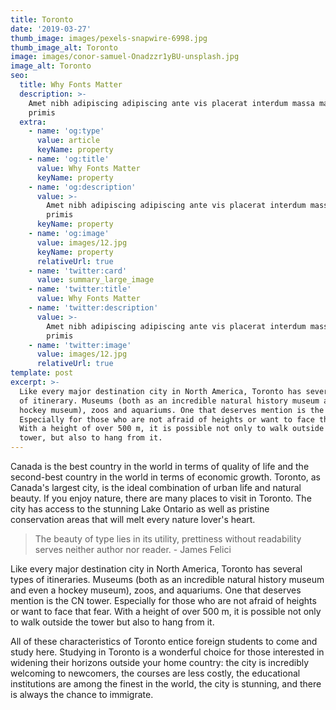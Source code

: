 ```yaml
---
title: Toronto
date: '2019-03-27'
thumb_image: images/pexels-snapwire-6998.jpg
thumb_image_alt: Toronto
image: images/conor-samuel-Onadzzr1yBU-unsplash.jpg
image_alt: Toronto
seo:
  title: Why Fonts Matter
  description: >-
    Amet nibh adipiscing adipiscing ante vis placerat interdum massa massa
    primis
  extra:
    - name: 'og:type'
      value: article
      keyName: property
    - name: 'og:title'
      value: Why Fonts Matter
      keyName: property
    - name: 'og:description'
      value: >-
        Amet nibh adipiscing adipiscing ante vis placerat interdum massa massa
        primis
      keyName: property
    - name: 'og:image'
      value: images/12.jpg
      keyName: property
      relativeUrl: true
    - name: 'twitter:card'
      value: summary_large_image
    - name: 'twitter:title'
      value: Why Fonts Matter
    - name: 'twitter:description'
      value: >-
        Amet nibh adipiscing adipiscing ante vis placerat interdum massa massa
        primis
    - name: 'twitter:image'
      value: images/12.jpg
      relativeUrl: true
template: post
excerpt: >-
  Like every major destination city in North America, Toronto has several types
  of itinerary. Museums (both as an incredible natural history museum and even a
  hockey museum), zoos and aquariums. One that deserves mention is the CN tower.
  Especially for those who are not afraid of heights or want to face that fear.
  With a height of over 500 m, it is possible not only to walk outside the
  tower, but also to hang from it.
---
```

Canada is the best country in the world in terms of quality of life and the second-best country in the world in terms of economic growth. Toronto, as Canada's largest city, is the ideal combination of urban life and natural beauty. If you enjoy nature, there are many places to visit in Toronto. The city has access to the stunning Lake Ontario as well as pristine conservation areas that will melt every nature lover's heart.

> The beauty of type lies in its utility, prettiness without readability serves neither author nor reader. - James Felici

Like every major destination city in North America, Toronto has several types of itineraries. Museums (both as an incredible natural history museum and even a hockey museum), zoos, and aquariums. One that deserves mention is the CN tower. Especially for those who are not afraid of heights or want to face that fear. With a height of over 500 m, it is possible not only to walk outside the tower but also to hang from it.

All of these characteristics of Toronto entice foreign students to come and study here.
Studying in Toronto is a wonderful choice for those interested in widening their horizons outside your home country: the city is incredibly welcoming to newcomers, the courses are less costly, the educational institutions are among the finest in the world, the city is stunning, and there is always the chance to immigrate.
